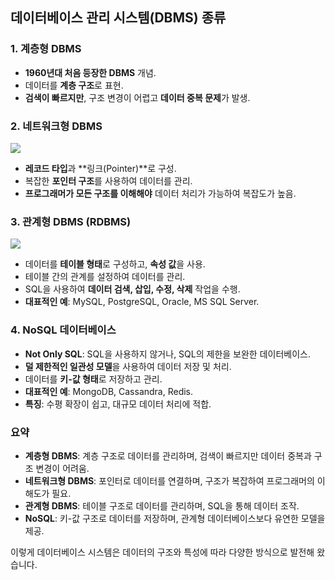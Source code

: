 ## 데이터베이스 관리 시스템(DBMS) 종류

### 1. **계층형 DBMS**
- **1960년대 처음 등장한 DBMS** 개념.
- 데이터를 **계층 구조**로 표현.
- **검색이 빠르지만**, 구조 변경이 어렵고 **데이터 중복 문제**가 발생.

### 2. **네트워크형 DBMS**
![](https://i.postimg.cc/Y0XBYBv7/AD-4n-Xc-LCRu-WTf-EQo-PI74bfvyj-Eg4-Z5g6eh-Co-WSy-Hun-Mtxyy6d-DWAn-MDh-Gx-Vc-Wro-FLPRWv-z-IOaz-WI-L0-Lv-Kr-BTe5-Sy-Lqwe-Ycmc.png)
- **레코드 타입**과 **링크(Pointer)**로 구성.
- 복잡한 **포인터 구조**를 사용하여 데이터를 관리.
- **프로그래머가 모든 구조를 이해해야** 데이터 처리가 가능하여 복잡도가 높음.

### 3. **관계형 DBMS (RDBMS)**
![](https://i.postimg.cc/SNshqRPx/AD-4n-Xe-Mu2e-Qn89v-Ao-VH-W3sktf-XL-Tq-GJQ5-He-Zohhs-Mk3m-Bin-G6teesgx-KTV264-Wud5yxe4-GNS2o-J5ctfb-ZUSb-MMa-D3fq-XLd7l.png)
- 데이터를 **테이블 형태**로 구성하고, **속성 값**을 사용.
- 테이블 간의 관계를 설정하여 데이터를 관리.
- SQL을 사용하여 **데이터 검색, 삽입, 수정, 삭제** 작업을 수행.
- **대표적인 예**: MySQL, PostgreSQL, Oracle, MS SQL Server.

### 4. **NoSQL 데이터베이스**
- **Not Only SQL**: SQL을 사용하지 않거나, SQL의 제한을 보완한 데이터베이스.
- **덜 제한적인 일관성 모델**을 사용하여 데이터 저장 및 처리.
- 데이터를 **키-값 형태**로 저장하고 관리.
- **대표적인 예**: MongoDB, Cassandra, Redis.
- **특징**: 수평 확장이 쉽고, 대규모 데이터 처리에 적합.

### 요약
- **계층형 DBMS**: 계층 구조로 데이터를 관리하며, 검색이 빠르지만 데이터 중복과 구조 변경이 어려움.
- **네트워크형 DBMS**: 포인터로 데이터를 연결하며, 구조가 복잡하여 프로그래머의 이해도가 필요.
- **관계형 DBMS**: 테이블 구조로 데이터를 관리하며, SQL을 통해 데이터 조작.
- **NoSQL**: 키-값 구조로 데이터를 저장하며, 관계형 데이터베이스보다 유연한 모델을 제공.

이렇게 데이터베이스 시스템은 데이터의 구조와 특성에 따라 다양한 방식으로 발전해 왔습니다.